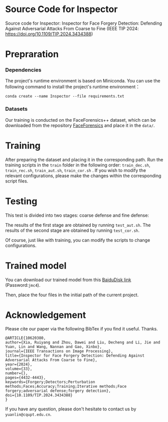 # Source Code for Inspector

Source code for Inspector: Inspector for Face Forgery Detection: Defending Against Adversarial Attacks From Coarse to Fine (IEEE TIP 2024: https://doi.org/10.1109/TIP.2024.3434388)

# Prepraration

### Dependencies

The project's runtime environment is based on Miniconda. You can use the following command to install the project's runtime environment：

``conda create --name Inspector --file requirements.txt``


### Datasets

Our training is conducted on the FaceForensics++ dataset, which can be downloaded from the repository [FaceForensics](https://github.com/ondyari/FaceForensics) and place it in the ``data/``.

# Training

After preparing the dataset and placing it in the corresponding path. Run the training scripts in the ``train`` folder in the following order: ``train_dec.sh``, ``train_rec.sh``, ``train_aut.sh``, ``train_cor.sh`` . If you wish to modify the relevant configurations, please make the changes within the corresponding script files.

# Testing
This test is divided into two stages: coarse defense and fine defense:

The results of the first stage are obtained by running ``test_aut.sh``.
The results of the second stage are obtained by running ``test_cor.sh``. 

Of course, just like with training, you can modify the scripts to change configurations.

# Trained model

You can download our trained model from this [BaiduDisk link](https://pan.baidu.com/s/1hBuHfQ5WsXFR6T1HhTFi4g) (Password:`jmc4`).

Then, place the four files in the initial path of the current project.

# Acknowledgement

Please cite our paper via the following BibTex if you find it useful. Thanks. 

    @ARTICLE{10620380,
    author={Xia, Ruiyang and Zhou, Dawei and Liu, Decheng and Li, Jie and Yuan, Lin and Wang, Nannan and Gao, Xinbo},
    journal={IEEE Transactions on Image Processing}, 
    title={Inspector for Face Forgery Detection: Defending Against Adversarial Attacks From Coarse to Fine}, 
    year={2024},
    volume={33},
    number={},
    pages={4432-4443},
    keywords={Forgery;Detectors;Perturbation methods;Faces;Accuracy;Training;Iterative methods;Face forgery;adversarial defense;forgery detection},
    doi={10.1109/TIP.2024.3434388}
    }

If you have any question, please don't hesitate to contact us by ``yuanlin@cqupt.edu.cn``.